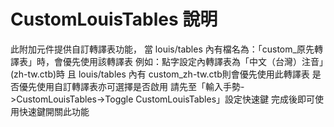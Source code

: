 # CustomLouisTables 說明

此附加元件提供自訂轉譯表功能，
當 louis/tables 內有檔名為：「custom_原先轉譯表」時，會優先使用該轉譯表
例如：點字設定內轉譯表為「中文（台灣）注音」(zh-tw.ctb)時
且 louis/tables 內有 custom_zh-tw.ctb則會優先使用此轉譯表
是否優先使用自訂轉譯表亦可選擇是否啟用
請先至「輸入手勢->CustomLouisTables->Toggle CustomLouisTables」設定快速鍵
完成後即可使用快速鍵開關此功能
